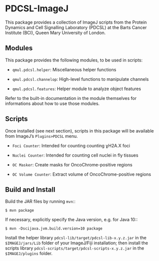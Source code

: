 PDCSL-ImageJ
============

This package provides a collection of ImageJ scripts from the Protein
Dynamics and Cell Signalling Laboratory (PDCSL) at the Barts Cancer
Institute (BCI), Queen Mary University of London.


Modules
-------

This package provides the following modules, to be used in scripts:

* `qmul.pdcsl.helper`: Miscellaneous helper functions

* `qmul.pdcsl.channelop`: High-level functions to manipulate channels

* `qmul.pdcsl.features`: Helper module to analyze object features

Refer to the built-in documentation in the module themselves for
informations about how to use those modules.


Scripts
-------

Once installed (see next section), scripts in this package will be
available from ImageJ’s `Plugins>PDCSL` menu.

* `Foci Counter`: Intended for counting counting ɣH2A.X foci

* `Nuclei Counter`: Intended for counting cell nuclei in fly tissues

* `OC Masker`: Create masks for OncoChrome-positive regions

* `OC Volume Counter`: Extract volume of OncoChrome-positive regions


Build and Install
-----------------

Build the JAR files by running `mvn`::

```
$ mvn package
```

If necessary, explicitly specify the Java version, e.g. for Java 10::

```
$ mvn -Dscijava.jvm.build.version=10 package
```

Install the helper library `pdcsl-lib/target/pdcsl-lib-x.y.z.jar` in the
`$IMAGEJ/jars/Lib` folder of your ImageJ/Fiji installation; then install
the scripts library `pdcsl-scripts/target/pdcsl-scripts-x.y.z.jar` in
the `$IMAGEJ/plugins` folder.
